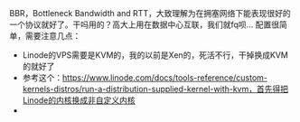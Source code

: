 BBR，Bottleneck Bandwidth and RTT，大致理解为在拥塞网络下能表现很好的一个协议就好了。干吗用的？高大上用在数据中心互联，我们就fq呗...
配置很简单，需要注意几点：
- Linode的VPS需要是KVM的，我的以前是Xen的，死活不行，干掉换成KVM的就好了
- 参考这个：https://www.linode.com/docs/tools-reference/custom-kernels-distros/run-a-distribution-supplied-kernel-with-kvm，首先得把Linode的内核换成非自定义内核
- 